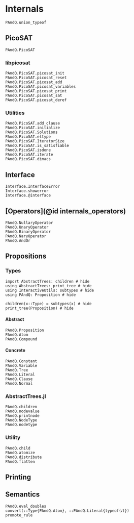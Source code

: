 
# Internals

```@docs
PAndQ.union_typeof
```

## PicoSAT

```@docs
PAndQ.PicoSAT
```

### libpicosat

```@docs
PAndQ.PicoSAT.picosat_init
PAndQ.PicoSAT.picosat_reset
PAndQ.PicoSAT.picosat_add
PAndQ.PicoSAT.picosat_variables
PAndQ.PicoSAT.picosat_print
PAndQ.PicoSAT.picosat_sat
PAndQ.PicoSAT.picosat_deref
```

### Utilities

```@docs
PAndQ.PicoSAT.add_clause
PAndQ.PicoSAT.initialize
PAndQ.PicoSAT.Solutions
PAndQ.PicoSAT.eltype
PAndQ.PicoSAT.IteratorSize
PAndQ.PicoSAT.is_satisfiable
PAndQ.PicoSAT.isdone
PAndQ.PicoSAT.iterate
PAndQ.PicoSAT.dimacs
```

## Interface

```@docs
Interface.InterfaceError
Interface.showerror
Interface.@interface
```

## [Operators](@id internals_operators)

```@docs
PAndQ.NullaryOperator
PAndQ.UnaryOperator
PAndQ.BinaryOperator
PAndQ.NaryOperator
PAndQ.AndOr
```

## Propositions

### Types

```@example
import AbstractTrees: children # hide
using AbstractTrees: print_tree # hide
using InteractiveUtils: subtypes # hide
using PAndQ: Proposition # hide

children(x::Type) = subtypes(x) # hide
print_tree(Proposition) # hide
```

#### Abstract

```@docs
PAndQ.Proposition
PAndQ.Atom
PAndQ.Compound
```

#### Concrete

```@docs
PAndQ.Constant
PAndQ.Variable
PAndQ.Tree
PAndQ.Literal
PAndQ.Clause
PAndQ.Normal
```

### AbstractTrees.jl

```@docs
PAndQ.children
PAndQ.nodevalue
PAndQ.printnode
PAndQ.NodeType
PAndQ.nodetype
```

### Utility

```@docs
PAndQ.child
PAndQ.atomize
PAndQ.distribute
PAndQ.flatten
```

## Printing

## Semantics

```@docs
PAndQ.eval_doubles
convert(::Type{PAndQ.Atom}, ::PAndQ.Literal{typeof(𝒾)})
promote_rule
```
